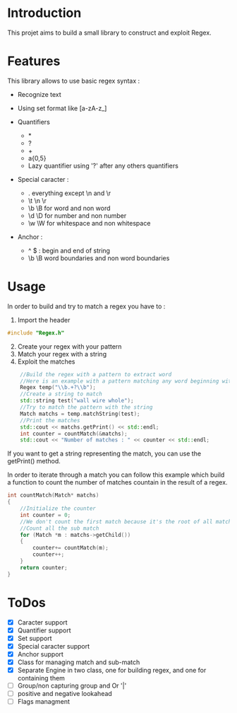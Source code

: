 # Introduction

This projet aims to build a small library to construct and exploit Regex.

# Features

This library allows to use basic regex syntax :

 - Recognize text
 - Using set format like [a-zA-z_]
 - Quantifiers
	- \*
	- ?
	- \+
	- a{0,5}
	- Lazy quantifier using '?' after any others quantifiers
- Special caracter :
	- . everything except \n and \r
	- \t \n \r
	- \b \B for word and non word
	- \d \D for number and non number
	- \w \W for whitespace and non whitespace

- Anchor :
	- ^ $ : begin and end of string
	- \b \B word boundaries and non word boundaries

# Usage

In order to build and try to match a regex you have to :

1. Import the header
```C++
#include "Regex.h"
```
2. Create your regex with your pattern
3. Match your regex with a string
4. Exploit the matches

```C++
	//Build the regex with a pattern to extract word
	//Here is an example with a pattern matching any word beginning with 'w'
	Regex temp("\\b.+?\\b");
	//Create a string to match
	std::string test("wall wire whole");
	//Try to match the pattern with the string
	Match matchs = temp.matchString(test);
	//Print the matches
	std::cout << matchs.getPrint() << std::endl;
	int counter = countMatch(&matchs);
	std::cout << "Number of matches : " << counter << std::endl;
```

If you want to get a string representing the match, you can use the getPrint() method.

In order to iterate through a match you can follow this example which build a function to count the number of matches countain in the result of a regex.
```C++
int countMatch(Match* matchs)
{
	//Initialize the counter
	int counter = 0;
	//We don't count the first match because it's the root of all matches.
	//Count all the sub match
	for (Match *m : matchs->getChild())
	{
		counter+= countMatch(m);
		counter++;
	}
	return counter;
}
```

# ToDos

- [x] Caracter support
- [x] Quantifier support
- [x] Set support
- [x] Special caracter support
- [x] Anchor support
- [x] Class for managing match and sub-match
- [x] Separate Engine in two class, one for building regex, and one for containing them
- [ ] Group/non capturing group and Or '|'
- [ ] positive and negative lookahead
- [ ] Flags managment